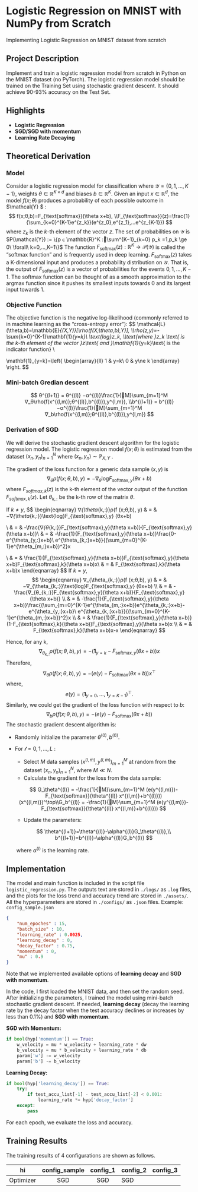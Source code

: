 # Logistic Regression on MNIST with NumPy from Scratch
Implementing Logistic Regression on MNIST dataset from scratch

## Project Description

Implement and train a logistic regression model from scratch in Python on the MNIST dataset (no PyTorch). The logistic regression model should be trained on the Training Set using stochastic gradient descent. It should achieve 90-93% accuracy on the Test Set.

## Highlights

- **Logistic Regression**
- **SGD/SGD with momentum**
- **Learning Rate Decaying**

## Theoretical Derivation

### Model

Consider a logistic regression model for classification where $\mathcal{Y} = \{0,1,...,K-1\}$, weights $\theta\in\mathbb{R}^{K\times d}$ and biases $b\in \mathbb{R}^K$. Given an input $x \in \mathbb{R}^d$, the model $f(x;θ)$ produces a probability of each possible outcome in $\mathcal{Y} $ :
$$
f(x;θ,b)=F_{\text{softmax}}(\theta x+b),
\\F_{\text{softmax}}(z)=\frac{1}{\sum_{k=0}^{K-1}e^{z_k}}(e^{z_0},e^{z_1},...e^{z_{K-1}})
$$
where $z_k$ is the $k$-th element of the vector $z$. The set of probabilities on $\mathcal{Y}$ is $P(\mathcal{Y}) := \{p ∈ \mathbb{R}^K :􏰋\sum^{K−1}_{k=0} p_k =1,p_k \ge 0\ \forall\ k=0,...,K−1\}$ The function $F_{\text{softmax}}(z):\mathbb{R}^K\rightarrow \mathcal{P(Y)}$ is called the “softmax function” and is frequently used in deep learning. $F_{\text{softmax}}(z)$ takes a K-dimensional input and produces a probability distribution on $\mathcal{Y}$. That is, the output of $F_{\text{softmax}}(z)$ is a vector of probabilities for the events $0, 1, . . . , K − 1$. The softmax function can be thought of as a smooth approximation to the argmax function since it pushes its smallest inputs towards 0 and its largest input towards 1. 

### Objective Function

The objective function is the negative log-likelihood (commonly referred to in machine learning as the “cross-entropy error”): 
$$
\mathcal{L}(\theta,b)=\mathbb{E}_{(X,Y)}[\rho(f(X;\theta,b),Y)],
\\\rho(z,y)=-\sum_{k=0}^{K-1}\mathbf{1}_{y=k}\ \text{log}z_k,
\\\text{where }z_k \text{ is the k-th element of the vector }z\text{ and }\mathbf{1}_{y=k}\text{ is the indicator function}
\\

\mathbf{1}_{y=k}=\left\{ \begin{array}{ll}
1 & y=k\\
0 & y\ne k
\end{array} \right.
$$

### Mini-batch Gredian descent

$$
θ^{(l+1)} = θ^{(l)} −α^{(l)}\frac{1}{􏰌M}\sum_{m=1}^M 
∇_θ\rho(f(x^{(l,m)};θ^{(l)},b^{(l)}),y^{l,m}),
\\b^{(l+1)} = b^{(l)} −α^{(l)}\frac{1}{􏰌M}\sum_{m=1}^M 
∇_b\rho(f(x^{(l,m)};θ^{(l)},b^{(l)}),y^{l,m})
$$

### Derivation of SGD

We will derive the stochastic gradient descent algorithm for the logistic regression model. The logistic regression model $f(x;θ)$ is estimated from the dataset $(x_n, y_n)^N_{n=1}$ where $(x_n, y_n) ∼ \mathbb{P}_{X,Y}$ .

The gradient of the loss function for a generic data sample $(x, y)$ is
$$
∇_θρ(f (x;θ,b), y) = −∇_θ \text{log}F_{\text{softmax},y} (θx+b)
$$
where $F_{softmax,k}(z)$ is the k-th element of the vector output of the function $F_{softmax,k}(z)$. Let $θ_{k,:}$ be the k-th row of the matrix $θ$. 

If $k\ne y$, 
$$
\begin{eqnarray}
∇_{\theta_{k,:}}ρ(f (x;θ,b), y) & = & −∇_{\theta_{k,:}}\text{log}F_{\text{softmax},y} (θx+b)

\\ & = & -\frac{∇_{θ_{k,:}}F_{\text{softmax},y}(\theta x+b)}{F_{\text{softmax},y}(\theta x+b)}\\ & = & -\frac{1}{F_{\text{softmax},y}(\theta x+b)}\frac{0-e^{\theta_{y,:}x+b}\ e^{\theta_{k,:}x+b}}{(\sum_{m=0}^{K-1}e^{\theta_{m,:}x+b})^2}x

\\ & = & \frac{1}{F_{\text{softmax},y}(\theta x+b)}F_{\text{softmax},y}(\theta x+b)F_{\text{softmax},k}(\theta x+b)x\\ & = & F_{\text{softmax},k}(\theta x+b)x
\end{eqnarray}
$$
If $k=y$,
$$
\begin{eqnarray}
∇_{\theta_{k,:}}ρ(f (x;θ,b), y) & = & −∇_{\theta_{k,:}}\text{log}F_{\text{softmax},y} (θx+b)
\\ & = & -\frac{∇_{θ_{k,:}}F_{\text{softmax},y}(\theta x+b)}{F_{\text{softmax},y}(\theta x+b)}
\\ & = & -\frac{1}{F_{\text{softmax},y}(\theta x+b)}\frac{(\sum_{m=0}^{K-1}e^{\theta_{m,:}x+b})e^{\theta_{k,:}x+b}-e^{\theta_{y,:}x+b}\ e^{\theta_{k,:}x+b}}{(\sum_{m=0}^{K-1}e^{\theta_{m,:}x+b})^2}x
\\ & = & \frac{1}{F_{\text{softmax},y}(\theta x+b)}(1-F_{\text{softmax},k}(\theta x+b))F_{\text{softmax},y}(\theta x+b)x
\\ & = & F_{\text{softmax},k}(\theta x+b)x-x
\end{eqnarray}
$$


Hence, for any k,		
$$
∇_{\theta_{k,:}}ρ(f (x;θ,b), y) = -(\mathbf{1}_{y=k}-F_{\text{softmax},y}(\theta x+b))x
$$
Therefore,
$$
∇_{\theta}ρ(f (x;θ,b), y) = -(e(y)-F_{\text{softmax}}(\theta x+b))x^\top
$$
where,
$$
e(y)=(\mathbf{1}_{y=0},...,\mathbf{1}_{y=K-1})^\top.
$$
Similarly, we could get the gradient of the loss function with respect to $b$:
$$
∇_{b}ρ(f (x;θ,b), y) = -(e(y)-F_{\text{softmax}}(\theta x+b))
$$
The stochastic gradient descent algorithm is:

- Randomly initialize the parameter $\theta^{(0)}, b^{(0)}$.

- For $\mathcal{l}=0,1,...,L$ :

  - Select $M$ data samples $(x^{(l,m)}, y^{(l,m)})^M_{m=1}$ at random from the dataset $(x_n, y_n)^N_{n=1}$, where $M ≪ N$.
  - Calculate the gradient for the loss from the data sample:

  $$
  G_\theta^{(l)} = -\frac{1}{􏰌M}\sum_{m=1}^M (e(y^{(l,m)})-F_{\text{softmax}}(\theta^{(l)} x^{(l,m)}+b^{(l)}))(x^{(l,m)})^\top\\G_b^{(l)} = -\frac{1}{􏰌M}\sum_{m=1}^M (e(y^{(l,m)})-F_{\text{softmax}}(\theta^{(l)} x^{(l,m)}+b^{(l)}))
  $$

  - Update the parameters:

  $$
  \theta^{(l+1)}=\theta^{(l)}-\alpha^{(l)}G_\theta^{(l)},\\
  b^{(l+1)}=b^{(l)}-\alpha^{(l)}G_b^{(l)}
  $$

  ​	where $\alpha^{(l)}$ is the learning rate.

## Implementation

The model and main function is included in the script file `logistic_regression.py`. The outputs text are stored in `./logs/` as `.log` files, and the plots for the loss trend and accuracy trend are stored in `./assets/`. All the hyperparameters are stored in `./configs/` as `.json` files. Example: `config_sample.json`

```json
{
    "num_epoches" : 15,
    "batch_size" : 10,
    "learning_rate" : 0.0025,
    "learning_decay" : 0,
    "decay_factor" : 0.75,
    "momentum" : 0,
    "mu" : 0.9
}
```

Note that we implemented available options of **learning decay** and **SGD with momentum**.

In the code, I first loaded the MNIST data, and then set the random seed. After initializing the parameters, I trained the model using mini-batch stochastic gradient descent. If needed, **learning decay** (decay the learning rate by the decay factor when the test accuracy declines or increases by less than 0.1%) and **SGD with momentum**.

**SGD with Momentum:**

```python
if bool(hyp['momentum']) == True:
    w_velocity = mu * w_velocity + learning_rate * dw
    b_velocity = mu * b_velocity + learning_rate * db
    param['w'] -= w_velocity
    param['b'] -= b_velocity
```

**Learning Decay:**

```python
if bool(hyp['learning_decay']) == True:
    try:
        if test_accu_list[-1] - test_accu_list[-2] < 0.001:
            learning_rate *= hyp['decay_factor']
    except:
        pass
```

For each epoch, we evaluate the loss and accuracy.

## Training Results

The training results of 4 configurations are shown as follows. 

|            hi           |             config_sample              |             config_1              | config_2                          | config_3                          |
| :-------------------: | :------------------------------------: | :-------------------------------: | --------------------------------- | --------------------------------- |
|       Optimizer       |                  SGD                   |                SGD                | SGD                               

